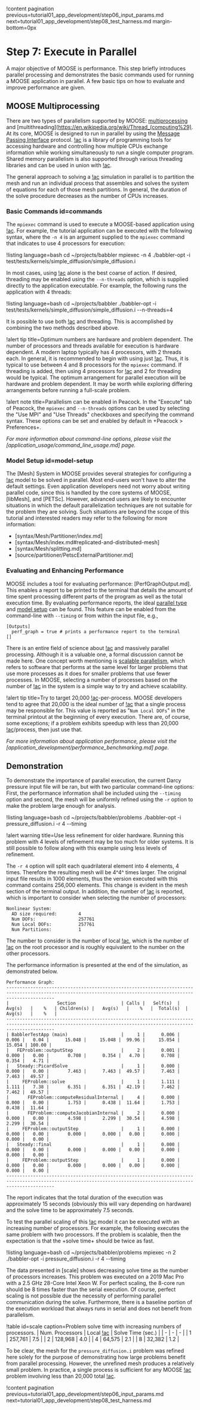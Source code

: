 !content pagination previous=tutorial01_app_development/step06_input_params.md
                    next=tutorial01_app_development/step08_test_harness.md
                    margin-bottom=0px

# Step 7: Execute in Parallel

A major objective of MOOSE is performance. This step briefly introduces parallel processing and demonstrates the basic commands used for running a MOOSE application in parallel. A few basic tips on how to evaluate and improve performance are given.

## MOOSE Multiprocessing

There are two types of parallelism supported by MOOSE: [multiprocessing](https://en.wikipedia.org/wiki/Multiprocessing) and [multithreading](https://en.wikipedia.org/wiki/Thread_(computing%29). At its core, MOOSE is designed to run in parallel by using the [Message Passing Interface](https://en.wikipedia.org/wiki/Message_Passing_Interface) protocol. [!ac](MPI) is a library of programming tools for accessing hardware and controlling how multiple CPUs exchange information while working simultaneously to run a single computer program. Shared memory parallelism is also supported through various threading libraries and can be used in union with [!ac](MPI).

The general approach to solving a [!ac](FE) simulation in parallel is to partition the mesh and run an individual process that assembles and solves the system of equations for each of those mesh partitions. In general, the duration of the solve procedure decreases as the number of CPUs increases.

### Basic Commands id=commands

The `mpiexec` command is used to execute a MOOSE-based application using [!ac](MPI). For example, the tutorial application can be executed with the following syntax, where the `-n 4` is an argument supplied to the `mpiexec` command that indicates to use 4 processors for execution:

!listing language=bash
cd ~/projects/babbler
mpiexec -n 4 ./babbler-opt -i test/tests/kernels/simple_diffusion/simple_diffusion.i

In most cases, using [!ac](MPI) alone is the best coarse of action. If desired, threading may
be enabled using the `--n-threads` option, which is supplied directly to the application executable.
For example, the following runs the application with 4 threads:

!listing language=bash
cd ~/projects/babbler
./babbler-opt -i test/tests/kernels/simple_diffusion/simple_diffusion.i --n-threads=4

It is possible to use both [!ac](MPI) and threading. This is accomplished by combining the two
methods described above.

!alert tip title=Optimum numbers are hardware and problem dependent.
The number of processors and threads available for execution is hardware dependent. A modern laptop
typically has 4 processors, with 2 threads each. In general, it is recommended to begin with
using just [!ac](MPI). Thus, it is typical to use between 4 and 8 processors for the `mpiexec`
command. If threading is added, then using 4 processors for [!ac](MPI) and 2 for threading would be
typical. The optimum arrangement for parallel execution will be hardware and problem dependent. It
may be worth while exploring differing arrangements before running a full-scale problem.

!alert note title=Parallelism can be enabled in Peacock.
In the "Execute" tab of Peacock, the `mpiexec` and `--n-threads` options can be used by selecting the "Use MPI" and "Use Threads" checkboxes and specifying the command syntax. These options can be set and enabled by default in +Peacock > Preferences+.

*For more information about command-line options, please visit the [application_usage/command_line_usage.md] page.*

### Model Setup id=model-setup

The [Mesh] System in MOOSE provides several strategies for configuring a [!ac](FE) model to be solved in parallel. Most end-users won't have to alter the default settings. Even application developers need not worry about writing parallel code, since this is handled by the core systems of MOOSE, [libMesh], and [PETSc]. However, advanced users are likely to encounter situations in which the default parallelization techniques are not suitable for the problem they are solving. Such situations are beyond the scope of this tutorial and interested readers may refer to the following for more information:

- [syntax/Mesh/Partitioner/index.md]
- [syntax/Mesh/index.md#replicated-and-distributed-mesh]
- [syntax/Mesh/splitting.md]
- [source/partitioner/PetscExternalPartitioner.md]


### Evaluating and Enhancing Performance

MOOSE includes a tool for evaluating performance: [PerfGraphOutput.md]. This enables a report to be printed to the terminal that details the amount of time spent processing different parts of the program as well as the total execution time. By evaluating performance reports, the ideal [parallel type](#commands) and [model setup](#model-setup) can be found. This feature can be enabled from the command-line with `--timing` or from within the input file, e.g.,

```
[Outputs]
  perf_graph = true # prints a performance report to the terminal
[]
```

There is an entire field of science about [!ac](HPC) and massively parallel processing. Although it is a valuable one, a formal discussion cannot be made here. One concept worth mentioning is [scalable parallelism](https://en.wikipedia.org/wiki/Scalable_parallelism), which refers to software that performs at the same level for larger problems that use more processes as it does for smaller problems that use fewer processes. In MOOSE, selecting a number of processes based on the number of [!ac](DOFs) in the system is a simple way to try and achieve scalability.

!alert tip title=Try to target 20,000 [!ac](DOFs)-per-process.
MOOSE developers tend to agree that 20,000 is the ideal number of [!ac](DOFs) that a single process may be responsible for. This value is reported as "`Num Local DOFs`" in the terminal printout at the beginning of every execution. There are, of course, some exceptions; if a problem exhibits speedup with less than 20,000 [!ac](DOFs)/process, then just use that.

*For more information about application performance, please visit the [application_development/performance_benchmarking.md] page.*

## Demonstration

To demonstrate the importance of parallel execution, the current Darcy pressure input file will be
ran, but with two particular command-line options: First, the performance information shall be
included using the `--timing` option and second, the mesh will be uniformly refined using the `-r`
option to make the problem large enough for analysis.

!listing language=bash
cd ~/projects/babbler/problems
./babbler-opt -i pressure_diffusion.i -r 4 --timing

!alert warning title=Use less refinement for older hardware.
Running this problem with 4 levels of refinement may be too much for older systems. It is still
possible to follow along with this example using less levels of refinement.

The `-r 4` option will split each quadrilateral element into 4 elements, 4 times. Therefore the
resulting mesh will be 4^4^ times larger. The original input file results in 1000 elements, thus
the version executed with this command contains 256,000 elements. This change is evident in the
mesh section of the terminal output. In addition, the number of [!ac](DOFs) is reported, which is
important to consider when selecting the number of processors:

```
Nonlinear System:
  AD size required:        4
  Num DOFs:                257761
  Num Local DOFs:          257761
  Num Partitions:          1
```

The number to consider is the number of local [!ac](DOFs), which is the number of [!ac](DOFs) on
the root processor and is roughly equivalent to the number on the other processors.

The performance information is presented at the end of the simulation, as demonstrated below.

```
Performance Graph:
--------------------------------------------------------------------------------------------------------------------------------------------------------------
|                  Section                 | Calls |   Self(s)  |   Avg(s)   |    %   | Children(s) |   Avg(s)   |    %   |  Total(s)  |   Avg(s)   |    %   |
--------------------------------------------------------------------------------------------------------------------------------------------------------------
| BabblerTestApp (main)                    |     1 |      0.006 |      0.006 |   0.04 |      15.048 |     15.048 |  99.96 |     15.054 |     15.054 | 100.00 |
|   FEProblem::outputStep                  |     2 |      0.001 |      0.000 |   0.00 |       0.708 |      0.354 |   4.70 |      0.708 |      0.354 |   4.71 |
|   Steady::PicardSolve                    |     1 |      0.000 |      0.000 |   0.00 |       7.463 |      7.463 |  49.57 |      7.463 |      7.463 |  49.57 |
|     FEProblem::solve                     |     1 |      1.111 |      1.111 |   7.38 |       6.351 |      6.351 |  42.19 |      7.462 |      7.462 |  49.57 |
|       FEProblem::computeResidualInternal |     4 |      0.000 |      0.000 |   0.00 |       1.753 |      0.438 |  11.64 |      1.753 |      0.438 |  11.64 |
|       FEProblem::computeJacobianInternal |     2 |      0.000 |      0.000 |   0.00 |       4.598 |      2.299 |  30.54 |      4.598 |      2.299 |  30.54 |
|     FEProblem::outputStep                |     1 |      0.000 |      0.000 |   0.00 |       0.000 |      0.000 |   0.00 |      0.000 |      0.000 |   0.00 |
|   Steady::final                          |     1 |      0.000 |      0.000 |   0.00 |       0.000 |      0.000 |   0.00 |      0.000 |      0.000 |   0.00 |
|     FEProblem::outputStep                |     1 |      0.000 |      0.000 |   0.00 |       0.000 |      0.000 |   0.00 |      0.000 |      0.000 |   0.00 |
--------------------------------------------------------------------------------------------------------------------------------------------------------------
```

The report indicates that the total duration of the execution was approximately 15 seconds (obviously
this will vary depending on hardware) and the solve time to be approximately 7.5 seconds.

To test the parallel scaling of this [!ac](FE) model it can be executed with an increasing number
of processors. For example, the following executes the same problem with two processors. If the
problem is scalable, then the expectation is that the +solve time+ should be twice as fast.

!listing language=bash
cd ~/projects/babbler/problems
mpiexec -n 2 ./babbler-opt -i pressure_diffusion.i -r 4 --timing

The data presented in [scale] shows decreasing solve time as the number of processors increases.
This problem was executed on a 2019 Mac Pro with a 2.5 GHz 28-Core Intel Xeon W. For perfect
scaling, the 8-core run should be 8 times faster than the serial execution. Of course, perfect
scaling is not possible due the necessity of performing parallel communication during the solve.
Furthermore, there is a baseline portion of the execution workload that always runs in serial and
does not benefit from parallelism.

!table id=scale caption=Problem solve time with increasing numbers of processors.
| Num. Processors | Local [!ac](DOFs) | Solve Time (sec.) |
| - | - | - |
| 1 | 257,761 | 7.5 |
| 2 | 128,968 | 4.0 |
| 4 |  64,575 | 2.1 |
| 8 |  32,382 | 1.2 |

To be clear, the mesh for the `pressure_diffusion.i` problem was refined here solely for the purpose
of demonstrating how large problems benefit from parallel processing. However, the unrefined mesh
produces a relatively small problem. In practice, a single process is sufficient for any
MOOSE [!ac](FE) problem involving less than 20,000 total [!ac](DOFs).

!content pagination previous=tutorial01_app_development/step06_input_params.md
                    next=tutorial01_app_development/step08_test_harness.md
